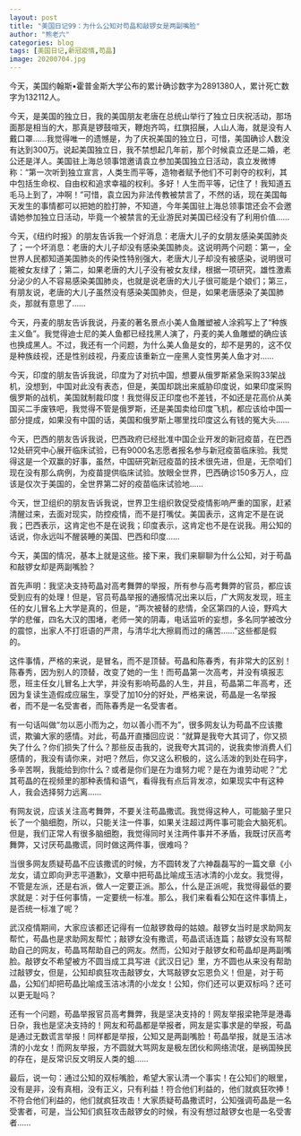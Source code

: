 ```yaml
---
layout: post
title: "美国日记99：为什么公知对苟晶和敲锣女是两副嘴脸"
author: "熊老六"
categories: blog
tags: [美国日记,新冠疫情,苟晶]
image: 20200704.jpg
---
```

​​今天，美国约翰斯•霍普金斯大学公布的累计确诊数字为2891380人，累计死亡数字为132112人。

今天，是美国的独立日，我的美国朋友老唐在总统山举行了独立日庆祝活动，那场面那是相当的大，那真是锣鼓喧天，鞭炮齐鸣，红旗招展，人山人海，就是没有人戴口罩……我觉得唯一的遗憾是，为了庆祝美国的独立日，可惜，美国确诊人数没有达到300万。说起美国独立日，我不禁想起几年前，那个时候袁立还是二婚，老公还是洋人。美国驻上海总领事馆邀请袁立参加美国独立日活动，袁立发微博称：“第一次听到独立宣言，人类生而平等，造物者赋予他们不可剥夺的权利，其中包括生命权、自由权和追求幸福的权利。多好！人生而平等，记住了！我知道五毛马上到了，冲啊！”可惜，袁立因为非法传教被禁言了，不然的话，现在美国每天发生的事情都可以把她的脸打肿，不知道，今年美国驻上海总领事馆还会不会邀请她参加独立日活动，毕竟一个被禁言的无业游民对美国已经没有了利用价值……

今天，《纽约时报》的朋友告诉我一个好消息：老唐大儿子的女朋友感染美国肺炎了；一个坏消息：老唐的大儿子却没有感染美国肺炎。这说明两个问题：第一，全世界人民都知道美国肺炎的传染性特别强大，老唐大儿子却没有被感染，说明很可能被女友绿了；第二，如果老唐的大儿子没有被女友绿，根据一项研究，雄性激素分泌少的人不容易感染美国肺炎，也就是说老唐的大儿子很可能是个娘们；第三，有朋友说，老唐的大儿子虽然没有感染美国肺炎，但是，如果老唐感染了美国肺炎，那就有意思了……

今天，丹麦的朋友告诉我说，丹麦的著名景点小美人鱼雕塑被人涂鸦写上了“种族主义鱼”。我觉得迪士尼的美人鱼都已经找黑人演了，丹麦的美人鱼雕塑的确应该也换成黑人。不过，我还有一个问题，为什么美人鱼是女的，却不是男的，这不仅是种族歧视，还是性别歧视，丹麦应该重新立一座黑人变性男美人鱼才对……

今天，印度的朋友告诉我说，印度为了对抗中国，想要从俄罗斯紧急采购33架战机，没想到，中国对此没有表态，但是，美国却跳出来威胁印度说，如果印度采购俄罗斯的战机，美国就制裁印度！我觉得反正印度也不差钱，不如还是花高价从美国买二手废铁吧，我觉得不管是俄罗斯，还是美国卖给印度飞机，都应该给中国一部分提成，如果没有中国的话，美国和俄罗斯上哪里找印度这么有钱的冤大头……

今天，巴西的朋友告诉我说，巴西政府已经批准中国企业开发的新冠疫苗，在巴西12处研究中心展开临床试验，已有9000名志愿者报名参与新冠疫苗临床验。我觉得这是一个双赢的好事，虽然，中国研究新冠疫苗的技术很先进，但是，无奈咱们现在没有那么病例，为疫苗提供临床试验。放眼全世界，巴西确诊150多万人，应该是仅次于美国的，全世界第二好的疫苗临床试验地……

今天，世卫组织的朋友告诉我说，世界卫生组织敦促受疫情影响严重的国家，赶紧清醒过来，去面对现实，防控疫情，而不是打嘴仗。美国表示，这肯定不是在说我；巴西表示，这肯定也不是在说我；印度表示，这肯定也不是在说我。用公知的话说，你永远叫不醒装睡的美国、巴西和印度……

今天，美国的情况，基本上就是这些。接下来，我们来聊聊为什么公知，对于苟晶和敲锣女却是两副嘴脸？

首先声明：我坚决支持苟晶对高考舞弊的举报，所有参与高考舞弊的官员，都应该受到应有的处理！但是，官员苟晶举报的通报情况出来以后，广大网友发现，班主任的女儿冒名上大学是真的，但是，“两次被替的悲情，全区第四的人设，野鸡大学的悲催，四名大汉的围堵，老师一笑的阴毒，电话监听的妄想，多名同学被改分的震惊，出家人不打诳语的严肃，与清华北大擦肩而过的痛苦……”这些都是假的。

这件事情，严格的来说，是冒名，而不是顶替。苟晶和陈春秀，有非常大的区别！陈春秀，因为别人的顶替，改变了她的一生！而苟晶第一次高考，并没有填报志愿，班主任女儿冒名上大学，并没有影响苟晶的人生，并且，苟晶第二年高考，还因为复读生造假成应届生，享受了加10分的好处，严格来说，苟晶是一名举报者，而不是一名受害者，而陈春秀是一名受害者。

有一句话叫做“勿以恶小而为之，勿以善小而不为”，很多网友认为苟晶不应该撒谎，欺骗大家的感情。对此，苟晶开直播回应说：“就算是我夸大其词了，你又损失了什么？你们损失了什么？那些反击我的，说我夸大其词的，说我卖惨消费人们感情的，我没有请你来，对吧？然后，你又这么积极的，这么活泼的到处在码字，多辛苦啊，我能给到你什么？或者是你们是在为谁努力呢？是在为谁劳动呢？”尤其苟晶的在视频里的那种表情和语气，看得我有点后背发凉，如果现实中有这种人，我会选择努力远离……

有网友说，应该关注高考舞弊，不要关注苟晶撒谎。我觉得这种人，可能脑子里只长了一个脑细胞，所以，只能关注一件事，如果关注超过两件事可能会大脑死机。但是，我们正常人有很多脑细胞，我觉得同时关注两件事并不矛盾，我既讨厌高考舞弊，又讨厌苟晶撒谎，同时做这两件事，很难吗？

当很多网友质疑苟晶不应该撒谎的时候，方不圆转发了六神磊磊写的一篇文章《小龙女，请立即向尹志平道歉》，文章中把苟晶比喻成玉洁冰清的小龙女。我觉得，不管是左派，还是右派，做人一定要正派。那么，什么是正派呢，我觉得最低的要求就是：对于任何事情，一定要统一标准。那么，我们来看看公知在这件事情上，是否统一标准了呢？

武汉疫情期间，大家应该都还记得有一位敲锣救母的姑娘。敲锣女当时是求助网友帮忙，苟晶也是求助网友帮忙；敲锣女没有撒谎，苟晶谎话连篇；敲锣女没有骂帮助自己的网友，苟晶骂帮助自己的网友。然而，公知对于敲锣女和苟晶却是两副嘴脸。敲锣女不希望被方不圆当成工具写进《武汉日记》里，方不圆也从来没有帮助过敲锣女，但是，公知却疯狂攻击敲锣女，大骂敲锣女忘恩负义！但是，对于苟晶，公知们却把苟晶比喻成玉洁冰清的小龙女！公知，你们还可以更双标吗？还可以更无耻吗？

还有一个问题，苟晶举报官员高考舞弊，我是坚决支持的！网友举报梁艳萍是港毒日杂，我也是坚决支持的！网友和苟晶都是举报者，网友是实事求是的举报，苟晶是通过无数谎言举报！同样都是举报，公知又是两副嘴脸！苟晶举报，就是玉洁冰清的小龙女！而网友举报，方不圆就大骂网友是极左团伙和网络流氓，是祸国殃民的存在，是反常识反文明反人类的蛆……

最后，说一句：通过公知的双标嘴脸，希望大家认清一个事实！在公知们的眼里，没有是非，没有真相，没有正义，只有利益！符合他们利益的，他们就疯狂吹捧！不符合他们利益的，他们就疯狂攻击！大家质疑苟晶撒谎时，公知强调苟晶是一名受害者，可是，当公知们疯狂攻击敲锣女的时候，有没有想过敲锣女也是一名受害者……​​​​